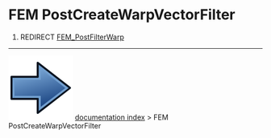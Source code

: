 # FEM PostCreateWarpVectorFilter
1.  REDIRECT [FEM_PostFilterWarp](FEM_PostFilterWarp.md)



---
![](images/Button_right.svg) [documentation index](../README.md) > FEM PostCreateWarpVectorFilter

